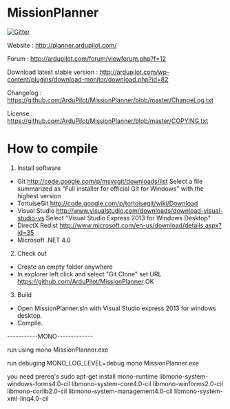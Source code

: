 MissionPlanner
==============

[![Gitter](https://badges.gitter.im/Join%20Chat.svg)](https://gitter.im/ArduPilot/MissionPlanner?utm_source=badge&utm_medium=badge&utm_campaign=pr-badge&utm_content=badge)

Website : http://planner.ardupilot.com/  
  
Forum : http://ardupilot.com/forum/viewforum.php?f=12  
  
Download latest stable version : http://ardupilot.com/wp-content/plugins/download-monitor/download.php?id=82  
  
Changelog : https://github.com/ArduPilot/MissionPlanner/blob/master/ChangeLog.txt  
  
License : https://github.com/ArduPilot/MissionPlanner/blob/master/COPYING.txt  


How to compile
==============

1. Install software

- Git
  http://code.google.com/p/msysgit/downloads/list
  Select a file summarized as "Full installer for official Git for Windows"
   with the highest version
- TortuiseGit
  http://code.google.com/p/tortoisegit/wiki/Download
- Visual Studio
  http://www.visualstudio.com/downloads/download-visual-studio-vs
  Select "Visual Studio Express 2013 for Windows Desktop"
- DirectX Redist
  http://www.microsoft.com/en-us/download/details.aspx?id=35
- Microsoft .NET 4.0

2. Check out

- Create an empty folder anywhere
- In explorer left click and select "Git Clone"
  set URL https://github.com/ArduPilot/MissionPlanner
  OK

3. Build

- Open MissionPlanner.sln with Visual Studio express 2013 for windows desktop.
- Compile.


-----------MONO-------------

run using 
mono MissionPlanner.exe

run debuging
MONO_LOG_LEVEL=debug mono MissionPlanner.exe

you need prereq's
sudo apt-get install mono-runtime libmono-system-windows-forms4.0-cil libmono-system-core4.0-cil libmono-winforms2.0-cil libmono-corlib2.0-cil libmono-system-management4.0-cil libmono-system-xml-linq4.0-cil


